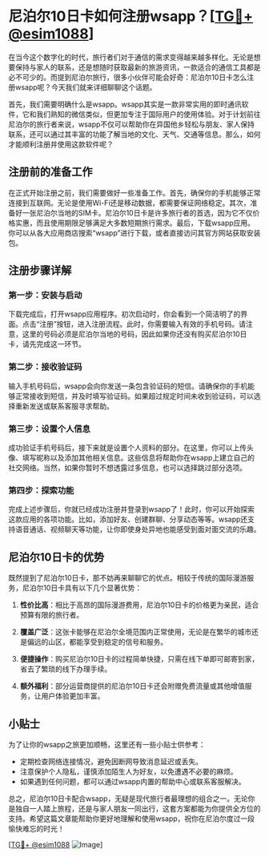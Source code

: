 # 尼泊尔10日卡如何注册wsapp？[[TG💪+ @esim1088](https://t.me/s/esim1088)]

在当今这个数字化的时代，旅行者们对于通信的需求变得越来越多样化。无论是想要保持与家人的联系，还是想随时获取最新的旅游资讯，一款适合的通信工具都是必不可少的。而提到尼泊尔旅行，很多小伙伴可能会好奇：尼泊尔10日卡怎么注册wsapp呢？今天我们就来详细聊聊这个话题。

首先，我们需要明确什么是wsapp。wsapp其实是一款非常实用的即时通讯软件，它和我们熟知的微信类似，但更加专注于国际用户的使用体验。对于计划前往尼泊尔的旅行者来说，wsapp不仅可以帮助你在异国他乡轻松与朋友、家人保持联系，还可以通过其丰富的功能了解当地的文化、天气、交通等信息。那么，如何才能顺利注册并使用这款软件呢？

## 注册前的准备工作

在正式开始注册之前，我们需要做好一些准备工作。首先，确保你的手机能够正常连接到互联网。无论是使用Wi-Fi还是移动数据，都需要保证网络稳定。其次，准备好一张尼泊尔当地的SIM卡。尼泊尔10日卡是许多旅行者的首选，因为它不仅价格实惠，而且使用期限足够满足大多数短期旅行需求。最后，下载wsapp应用。你可以从各大应用商店搜索“wsapp”进行下载，或者直接访问其官方网站获取安装包。

## 注册步骤详解

### 第一步：安装与启动

下载完成后，打开wsapp应用程序。初次启动时，你会看到一个简洁明了的界面。点击“注册”按钮，进入注册流程。此时，你需要输入有效的手机号码。请注意，这里的号码必须是尼泊尔当地的号码，因此如果你还没有购买尼泊尔10日卡，请先完成这一环节。

### 第二步：接收验证码

输入手机号码后，wsapp会向你发送一条包含验证码的短信。请确保你的手机能够正常接收到短信，并及时填写验证码。如果超过规定时间未收到验证码，可以选择重新发送或联系客服寻求帮助。

### 第三步：设置个人信息

成功验证手机号码后，接下来就是设置个人资料的部分。在这里，你可以上传头像、填写昵称以及添加其他相关信息。这些信息将帮助你在wsapp上建立自己的社交网络。当然，如果你暂时不想透露过多信息，也可以选择跳过部分选项。

### 第四步：探索功能

完成上述步骤后，你就已经成功注册并登录到wsapp了！此时，你可以开始探索这款应用的各项功能。比如，添加好友、创建群聊、分享动态等等。wsapp还支持语音通话、视频聊天等功能，让你即使身处异地也能感受到面对面交流的乐趣。

## 尼泊尔10日卡的优势

既然提到了尼泊尔10日卡，那不妨再来聊聊它的优点。相较于传统的国际漫游服务，尼泊尔10日卡具有以下几个显著优势：

1. **性价比高**：相比于高昂的国际漫游费用，尼泊尔10日卡的价格更为亲民，适合预算有限的旅行者。
   
2. **覆盖广泛**：这张卡能够在尼泊尔全境范围内正常使用，无论是在繁华的城市还是偏远的山区，都能享受到稳定的信号和服务。

3. **便捷操作**：购买尼泊尔10日卡的过程简单快捷，只需在线下单即可邮寄到家，省去了繁琐的线下办理手续。

4. **额外福利**：部分运营商提供的尼泊尔10日卡还会附赠免费流量或其他增值服务，让用户体验更加丰富。

## 小贴士

为了让你的wsapp之旅更加顺畅，这里还有一些小贴士供参考：

- 定期检查网络连接情况，避免因断网导致消息延迟或丢失。
- 注意保护个人隐私，谨慎添加陌生人为好友，以免遭遇不必要的麻烦。
- 如果遇到任何问题，都可以通过wsapp内置的帮助中心或联系客服解决。

总之，尼泊尔10日卡配合wsapp，无疑是现代旅行者最理想的组合之一。无论你是独自一人踏上旅程，还是与家人朋友一同出行，这套方案都能为你提供全方位的支持。希望这篇文章能帮助你更好地理解和使用wsapp，祝你在尼泊尔度过一段愉快难忘的时光！

[[TG💪+ @esim1088](https://t.me/s/esim1088) ![Image](https://i.postimg.cc/4NQfJmqS/Snipaste-2025-05-13-00-14-12.png)]